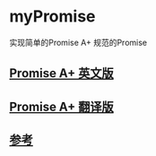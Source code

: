 # myPromise
实现简单的Promise A+ 规范的Promise
## [Promise A+ 英文版](https://promisesaplus.com/)
## [Promise A+ 翻译版](http://malcolmyu.github.io/malnote/2015/06/12/Promises-A-Plus/#note-4)
## [参考](https://github.com/xieranmaya/Promise3)
